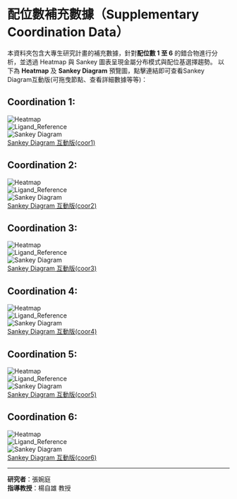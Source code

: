 # 配位數補充數據（Supplementary Coordination Data）

本資料夾包含大專生研究計畫的補充數據，針對**配位數 1 至 6** 的錯合物進行分析，並透過 Heatmap 與 Sankey 圖表呈現金屬分布模式與配位基選擇趨勢。
以下為 **Heatmap** 及 **Sankey Diagram** 預覽圖，點擊連結即可查看Sankey Diagram互動版(可拖曳節點、查看詳細數據等等)：  

## Coordination 1:
![Heatmap](https://github.com/TYanglab-NTHU/Supplementary_Coordination_Data/blob/main/Heatmap_coor1_ratio.png)  
![Ligand_Reference](https://github.com/TYanglab-NTHU/Supplementary_Coordination_Data/blob/main/Ligand_Reference_coor1.png)  
![Sankey Diagram](https://tyanglab-nthu.github.io/Supplementary_Coordination_Data/sankey_coverage_1.png)  
[Sankey Diagram 互動版(coor1)](https://tyanglab-nthu.github.io/Supplementary_Coordination_Data/sankey_coverage_1.html)  
 
## Coordination 2:
![Heatmap](https://github.com/TYanglab-NTHU/Supplementary_Coordination_Data/blob/main/Heatmap_coor2_ratio.png)  
![Ligand_Reference](https://github.com/TYanglab-NTHU/Supplementary_Coordination_Data/blob/main/Ligand_Reference_coor2.png)  
![Sankey Diagram](https://tyanglab-nthu.github.io/Supplementary_Coordination_Data/sankey_coverage_2.png)  
 [Sankey Diagram 互動版(coor2)](https://tyanglab-nthu.github.io/Supplementary_Coordination_Data/sankey_coverage_2.html)  
 
## Coordination 3:
![Heatmap](https://github.com/TYanglab-NTHU/Supplementary_Coordination_Data/blob/main/Heatmap_coor3_ratio.png)  
![Ligand_Reference](https://github.com/TYanglab-NTHU/Supplementary_Coordination_Data/blob/main/Ligand_Reference_coor3.png)  
![Sankey Diagram](https://tyanglab-nthu.github.io/Supplementary_Coordination_Data/sankey_coverage_3.png)  
[Sankey Diagram 互動版(coor3)](https://tyanglab-nthu.github.io/Supplementary_Coordination_Data/sankey_coverage_3.html) 
 
## Coordination 4:
![Heatmap](https://github.com/TYanglab-NTHU/Supplementary_Coordination_Data/blob/main/Heatmap_coor4_ratio.png)  
![Ligand_Reference](https://github.com/TYanglab-NTHU/Supplementary_Coordination_Data/blob/main/Ligand_Reference_coor4.png)  
![Sankey Diagram](https://tyanglab-nthu.github.io/Supplementary_Coordination_Data/sankey_coverage_4.png)  
[Sankey Diagram 互動版(coor4)](https://tyanglab-nthu.github.io/Supplementary_Coordination_Data/sankey_coverage_4.html)  
 
## Coordination 5:
![Heatmap](https://github.com/TYanglab-NTHU/Supplementary_Coordination_Data/blob/main/Heatmap_coor5_ratio.png)  
![Ligand_Reference](https://github.com/TYanglab-NTHU/Supplementary_Coordination_Data/blob/main/Ligand_Reference_coor5.png)  
![Sankey Diagram](https://tyanglab-nthu.github.io/Supplementary_Coordination_Data/sankey_coverage_5.png)  
[Sankey Diagram 互動版(coor5)](https://tyanglab-nthu.github.io/Supplementary_Coordination_Data/sankey_coverage_5.html)  
 
## Coordination 6:
![Heatmap](https://github.com/TYanglab-NTHU/Supplementary_Coordination_Data/blob/main/Heatmap_coor6_ratio.png)  
![Ligand_Reference](https://github.com/TYanglab-NTHU/Supplementary_Coordination_Data/blob/main/Ligand_Reference_coor6.png)  
![Sankey Diagram](https://tyanglab-nthu.github.io/Supplementary_Coordination_Data/sankey_coverage_6.png)  
[Sankey Diagram 互動版(coor6)](https://tyanglab-nthu.github.io/Supplementary_Coordination_Data/sankey_coverage_6.html)  

---
  **研究者**：張婉庭  
  **指導教授**：楊自雄 教授
